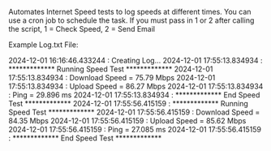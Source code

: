 Automates Internet Speed tests to log speeds at different times. You can use a cron job to schedule the task. If you must pass in 1 or 2 after calling the script, 1 = Check Speed, 2 = Send Email




Example Log.txt File:


2024-12-01 16:16:46.433244 : Creating Log...
2024-12-01 17:55:13.834934 : ************* Running Speed Test *************
2024-12-01 17:55:13.834934 : Download Speed = 75.79 Mbps
2024-12-01 17:55:13.834934 : Upload Speed = 86.27 Mbps
2024-12-01 17:55:13.834934 : Ping = 29.896 ms
2024-12-01 17:55:13.834934 : ************* End Speed Test *************
2024-12-01 17:55:56.415159 : ************* Running Speed Test *************
2024-12-01 17:55:56.415159 : Download Speed = 84.35 Mbps
2024-12-01 17:55:56.415159 : Upload Speed = 85.62 Mbps
2024-12-01 17:55:56.415159 : Ping = 27.085 ms
2024-12-01 17:55:56.415159 : ************* End Speed Test *************
